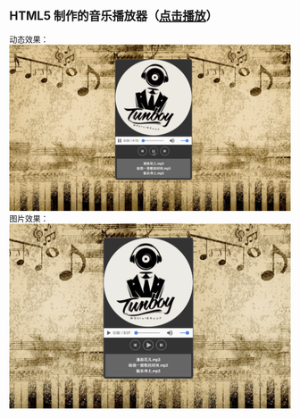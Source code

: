 ## HTML5 制作的音乐播放器（[点击播放](http://bebee.cc/Musicplayer/musicplayer.html)）
动态效果：
![alt text](https://github.com/UAustin/Musicplayer/blob/gh-pages/img/Demo.gif)
图片效果：
![alt text](https://github.com/UAustin/Musicplayer/blob/gh-pages/img/photo.png)
